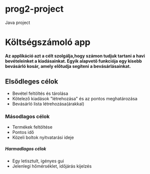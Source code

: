 # prog2-project
Java project

# Költségszámoló app
**Az applikáció azt a célt szolgálja,hogy számon tudjuk tartani a havi bevételeinket a kiadásainkat. Egyik alapvető funkciója egy kisebb bevásárló kosár, amely előtudja segíteni a bevásárlásainkat.**

## Elsődleges célok
* Bevétel feltöltés és tárolása
* Kötelező kiadások "létrehozása" és az pontos meghatározása
* Bevásárló lista létrehozása(árakkal)

### Másodlagos célok
* Termékek feltöltése
* Pontos idő
* Közeli boltok nyitvatarási ideje

#####  Harmadlagos célok
* Egy letisztult, igényes gui
* Jelenlegi hőmérséklet, időjárás kijelzés
